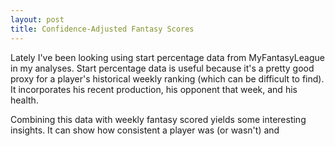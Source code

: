 ```yaml
---
layout: post
title: Confidence-Adjusted Fantasy Scores
---
```

Lately I've been looking using start percentage data from MyFantasyLeague in my analyses. Start percentage data is useful because it's a pretty good proxy for a player's historical weekly ranking (which can be difficult to find). It incorporates his recent production, his opponent that week, and his health.

Combining this data with weekly fantasy scored yields some interesting insights. It can show how consistent a player was (or wasn't) and 